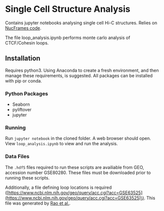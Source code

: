 # Single Cell Structure Analysis

Contains jupyter notebooks analysing single cell Hi-C structures. Relies on [NucFrames code](https://github.com/latkins/nuc_frames).

The file loop_analysis.ipynb performs monte carlo analysis of CTCF/Cohesin loops.

## Installation

Requires python3. Using Anaconda to create a fresh environment, and then manage
these requirements, is suggested. All packages can be installed with pip or
conda.

### Python Packages

* Seaborn
* pyliftover
* jupyter

### Running

Run ```jupyter notebook``` in the cloned folder. A web browser should open. View
```loop_analysis.ipynb``` to view and run the analysis.

### Data Files

The ```.hdf5``` files required to run these scripts are availiable from GEO,
accession number GSE80280. These files must be downloaded prior to running these
scripts.

Additionally, a file defining loop locations is required
\([https://www.ncbi.nlm.nih.gov/geo/query/acc.cgi?acc=GSE63525](https://www.ncbi.nlm.nih.gov/geo/query/acc.cgi?acc=GSE63525)\).
This file was generated
by [Rao et al.](https://www.ncbi.nlm.nih.gov/pubmed/25497547).
